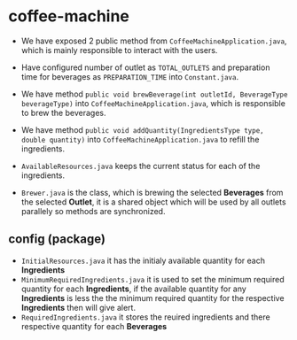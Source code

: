 # coffee-machine

* We have exposed 2 public method from `CoffeeMachineApplication.java`, which is mainly responsible to interact with the users.
* Have configured number of outlet as `TOTAL_OUTLETS` and preparation time for beverages as `PREPARATION_TIME` into `Constant.java`.

* We have method `public void brewBeverage(int outletId, BeverageType beverageType)` into `CoffeeMachineApplication.java`, which is responsible to brew the beverages.
* We have method `public void addQuantity(IngredientsType type, double quantity)` into `CoffeeMachineApplication.java` to refill the ingredients.

* `AvailableResources.java` keeps the current status for each of the ingredients.

* `Brewer.java` is the class, which is brewing the selected **Beverages** from the selected **Outlet**, it is a shared object which will be used by all outlets parallely so methods are synchronized.

## config (package)

* `InitialResources.java` it has the initialy available quantity for each **Ingredients**
* `MinimumRequiredIngredients.java` it is used to set the minimum required quantity for each **Ingredients**, if the available quantity for any **Ingredients** is less the the minimum required quantity for the respective **Ingredients** then will give alert.
* `RequiredIngredients.java` it stores the reuired ingredients and there respective quantity for each **Beverages**

